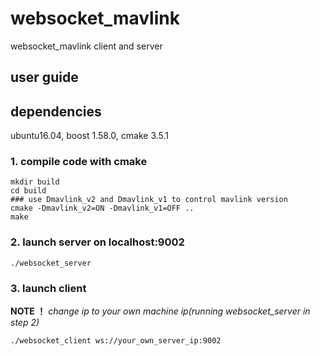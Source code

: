# websocket_mavlink
websocket_mavlink client and server

## user guide   
## dependencies    
ubuntu16.04, boost 1.58.0, cmake 3.5.1    
### 1. compile code with cmake
```   
mkdir build
cd build
### use Dmavlink_v2 and Dmavlink_v1 to control mavlink version
cmake -Dmavlink_v2=ON -Dmavlink_v1=OFF ..
make
```   
### 2. launch server on localhost:9002
```
./websocket_server
```
### 3. launch client    
**NOTE ！** *change ip to your own machine ip(running websocket_server in step 2)*
```
./websocket_client ws://your_own_server_ip:9002
```
